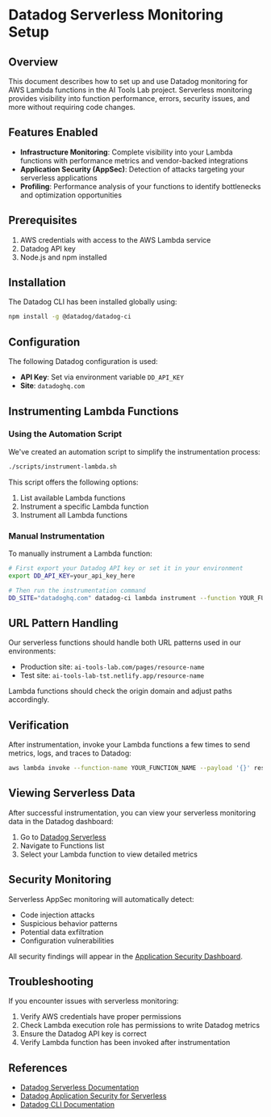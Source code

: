 # Datadog Serverless Monitoring Setup

## Overview

This document describes how to set up and use Datadog monitoring for AWS Lambda functions in the AI Tools Lab project. Serverless monitoring provides visibility into function performance, errors, security issues, and more without requiring code changes.

## Features Enabled

- **Infrastructure Monitoring**: Complete visibility into your Lambda functions with performance metrics and vendor-backed integrations
- **Application Security (AppSec)**: Detection of attacks targeting your serverless applications
- **Profiling**: Performance analysis of your functions to identify bottlenecks and optimization opportunities

## Prerequisites

1. AWS credentials with access to the AWS Lambda service
2. Datadog API key
3. Node.js and npm installed

## Installation

The Datadog CLI has been installed globally using:

```bash
npm install -g @datadog/datadog-ci
```

## Configuration

The following Datadog configuration is used:

- **API Key**: Set via environment variable `DD_API_KEY`
- **Site**: `datadoghq.com`

## Instrumenting Lambda Functions

### Using the Automation Script

We've created an automation script to simplify the instrumentation process:

```bash
./scripts/instrument-lambda.sh
```

This script offers the following options:

1. List available Lambda functions
2. Instrument a specific Lambda function
3. Instrument all Lambda functions

### Manual Instrumentation

To manually instrument a Lambda function:

```bash
# First export your Datadog API key or set it in your environment
export DD_API_KEY=your_api_key_here

# Then run the instrumentation command
DD_SITE="datadoghq.com" datadog-ci lambda instrument --function YOUR_FUNCTION_NAME -i --appsec --profile
```

## URL Pattern Handling

Our serverless functions should handle both URL patterns used in our environments:

- Production site: `ai-tools-lab.com/pages/resource-name`
- Test site: `ai-tools-lab-tst.netlify.app/resource-name`

Lambda functions should check the origin domain and adjust paths accordingly.

## Verification

After instrumentation, invoke your Lambda functions a few times to send metrics, logs, and traces to Datadog:

```bash
aws lambda invoke --function-name YOUR_FUNCTION_NAME --payload '{}' response.json
```

## Viewing Serverless Data

After successful instrumentation, you can view your serverless monitoring data in the Datadog dashboard:

1. Go to [Datadog Serverless](https://app.datadoghq.com/functions)
2. Navigate to Functions list
3. Select your Lambda function to view detailed metrics

## Security Monitoring

Serverless AppSec monitoring will automatically detect:

- Code injection attacks
- Suspicious behavior patterns
- Potential data exfiltration
- Configuration vulnerabilities

All security findings will appear in the [Application Security Dashboard](https://app.datadoghq.com/security).

## Troubleshooting

If you encounter issues with serverless monitoring:

1. Verify AWS credentials have proper permissions
2. Check Lambda execution role has permissions to write Datadog metrics
3. Ensure the Datadog API key is correct
4. Verify Lambda function has been invoked after instrumentation

## References

- [Datadog Serverless Documentation](https://docs.datadoghq.com/serverless/)
- [Datadog Application Security for Serverless](https://docs.datadoghq.com/security/application_security/serverless/)
- [Datadog CLI Documentation](https://docs.datadoghq.com/serverless/guide/cli/)
